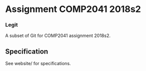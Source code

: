 # Assignment COMP2041 2018s2
### Legit
A subset of Git for COMP2041 assignment 2018s2.

## Specification
See website/ for specifications.
